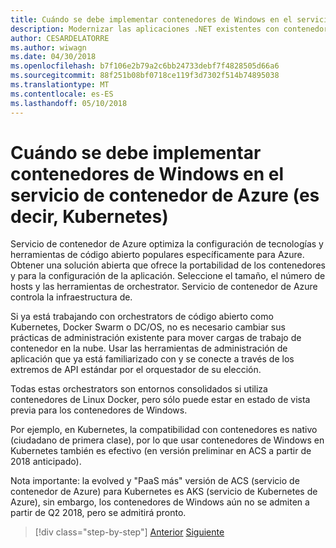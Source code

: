 ```yaml
---
title: Cuándo se debe implementar contenedores de Windows en el servicio de contenedor de Azure (es decir, Kubernetes)
description: Modernizar las aplicaciones .NET existentes con contenedores de Windows y de nube de Azure | Cuándo se debe implementar contenedores de Windows en el servicio de contenedor de Azure (es decir, Kubernetes)
author: CESARDELATORRE
ms.author: wiwagn
ms.date: 04/30/2018
ms.openlocfilehash: b7f106e2b79a2c6bb24733debf7f4828505d66a6
ms.sourcegitcommit: 88f251b08bf0718ce119f3d7302f514b74895038
ms.translationtype: MT
ms.contentlocale: es-ES
ms.lasthandoff: 05/10/2018
---
```

# <a name="when-to-deploy-windows-containers-to-azure-container-service-that-is-kubernetes"></a>Cuándo se debe implementar contenedores de Windows en el servicio de contenedor de Azure (es decir, Kubernetes)

Servicio de contenedor de Azure optimiza la configuración de tecnologías y herramientas de código abierto populares específicamente para Azure. Obtener una solución abierta que ofrece la portabilidad de los contenedores y para la configuración de la aplicación. Seleccione el tamaño, el número de hosts y las herramientas de orchestrator. Servicio de contenedor de Azure controla la infraestructura de.

Si ya está trabajando con orchestrators de código abierto como Kubernetes, Docker Swarm o DC/OS, no es necesario cambiar sus prácticas de administración existente para mover cargas de trabajo de contenedor en la nube. Usar las herramientas de administración de aplicación que ya está familiarizado con y se conecte a través de los extremos de API estándar por el orquestador de su elección.

Todas estas orchestrators son entornos consolidados si utiliza contenedores de Linux Docker, pero sólo puede estar en estado de vista previa para los contenedores de Windows.

Por ejemplo, en Kubernetes, la compatibilidad con contenedores es nativo (ciudadano de primera clase), por lo que usar contenedores de Windows en Kubernetes también es efectivo (en versión preliminar en ACS a partir de 2018 anticipado).

Nota importante: la evolved y "PaaS más" versión de ACS (servicio de contenedor de Azure) para Kubernetes es AKS (servicio de Kubernetes de Azure), sin embargo, los contenedores de Windows aún no se admiten a partir de Q2 2018, pero se admitirá pronto.

>[!div class="step-by-step"]
[Anterior](when-to-deploy-windows-containers-to-service-fabric.md)
[Siguiente](choosing-azure-compute-options-for-container-based-applications.md)
